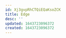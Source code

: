 ```yaml
---
id: Xj3gvpRhCTQiEQaKsoZCK
title: Edge
desc: ''
updated: 1643723096372
created: 1643723096372
---
```


